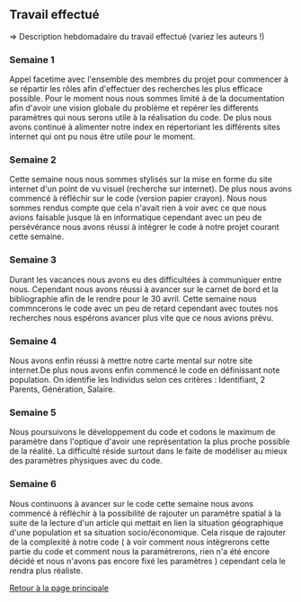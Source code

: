 ## Travail effectué 

=> Description hebdomadaire du travail effectué (variez les auteurs !)

### Semaine 1

Appel facetime avec l'ensemble des membres du projet pour commencer à se répartir les rôles afin d'effectuer des recherches les plus efficace possible. Pour le moment nous nous sommes limité à de la documentation afin d'avoir une vision globale du problème et repérer les differents paramètres qui nous serons utile à la réalisation du code. De plus nous avons continué à alimenter notre index en répertoriant les différents sites internet qui ont pu nous être utile pour le moment.

### Semaine 2

Cette semaine nous nous sommes stylisés sur la mise en forme du site internet d'un point de vu visuel (recherche sur internet). De plus nous avons commencé à réfléchir sur le code (version papier crayon). Nous nous sommes rendus compte que cela n'avait rien à voir avec ce que nous avions faisable jusque là en informatique cependant avec un peu de persévérance nous avons réussi à intégrer le code à notre projet courant cette semaine.

### Semaine 3

Durant les vacances nous avons eu des difficultées à communiquer entre nous. Cependant nous avons réussi à avancer sur le carnet de bord et la bibliographie afin de le rendre pour le 30 avril. Cette semaine nous commncerons le code avec un peu de retard cependant avec toutes nos recherches nous espérons avancer plus vite que ce nous avions prévu.

### Semaine 4

Nous avons enfin réussi à mettre notre carte mental sur notre site internet.De plus nous avons enfin commencé le code en définissant note population. On identifie les Individus selon ces critères : Identifiant, 2 Parents, Génération, Salaire.

### Semaine 5

Nous poursuivons le développement du code et codons le maximum de paramètre dans l'optique d'avoir une représentation la plus proche possible de la réalité. La difficulté réside surtout dans le faite de modéliser au mieux des paramètres physiques avec du code.

### Semaine 6

Nous continuons à avancer sur le code cette semaine nous avons commencé à réfléchir à la possibilité de rajouter un paramètre spatial à la suite de la lecture d'un article qui mettait en lien la situation géographique d'une population et sa situation socio/économique. Cela risque de rajouter de la complexité à notre code ( à voir comment nous intègrerons cette partie du code et comment nous la paramètrerons, rien n'a été encore décidé et nous n'avons pas encore fixé les paramètres ) cependant cela le rendra plus réaliste.

<a href="index.html"> Retour à la page principale </a>
